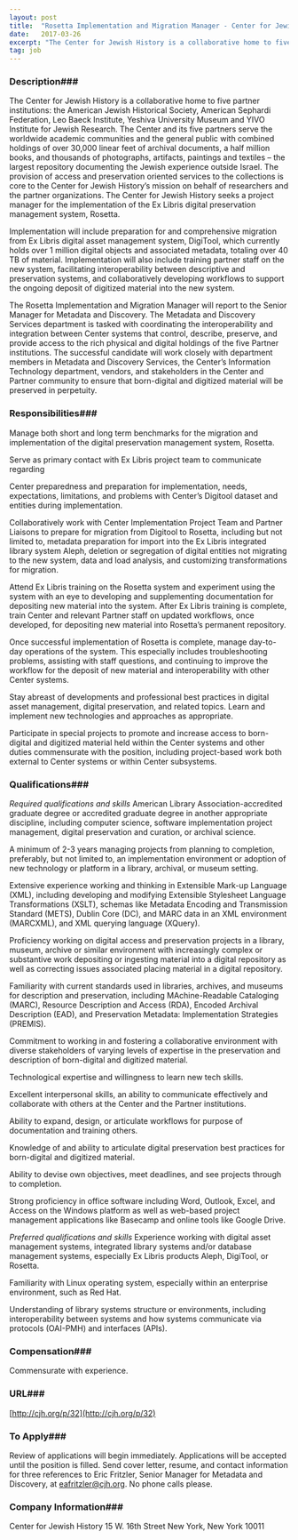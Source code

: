 ```yaml
---
layout: post
title:  "Rosetta Implementation and Migration Manager - Center for Jewish History"
date:   2017-03-26
excerpt: "The Center for Jewish History is a collaborative home to five partner institutions: the American Jewish Historical Society, American Sephardi Federation, Leo Baeck Institute, Yeshiva University Museum and YIVO Institute for Jewish Research. The Center and its five partners serve the worldwide academic communities and the general public with combined..."
tag: job
---
```


### Description###

The Center for Jewish History is a collaborative home to five partner institutions: the American Jewish Historical Society, American Sephardi Federation, Leo Baeck Institute, Yeshiva University Museum and YIVO Institute for Jewish Research. The Center and its five partners serve the worldwide academic communities and the general public with combined holdings of over 30,000 linear feet of archival documents, a half million books, and thousands of photographs, artifacts, paintings and textiles – the largest repository documenting the Jewish experience outside Israel.  The provision of access and preservation oriented services to the collections is core to the Center for Jewish History’s mission on behalf of researchers and the partner organizations.
The Center for Jewish History seeks a project manager for the implementation of the Ex Libris digital preservation management system, Rosetta.

Implementation will include preparation for and comprehensive migration from Ex Libris digital asset management system, DigiTool, which currently holds over 1 million digital objects and associated metadata, totaling over 40 TB of material. Implementation will also include training partner staff on the new system, facilitating interoperability between descriptive and preservation systems, and collaboratively developing workflows to support the ongoing deposit of digitized material into the new system.

The Rosetta Implementation and Migration Manager will report to the Senior Manager for Metadata and Discovery. The Metadata and Discovery Services department is tasked with coordinating the interoperability and integration between Center systems that control, describe, preserve, and provide access to the rich physical and digital holdings of the five Partner institutions. The successful candidate will work closely with department members in Metadata and Discovery Services, the Center’s Information Technology department, vendors, and stakeholders in the Center and Partner community to ensure that born-digital and digitized material will be preserved in perpetuity.


### Responsibilities###

Manage both short and long term benchmarks for the migration and implementation of the digital preservation management system, Rosetta.

Serve as primary contact with Ex Libris project team to communicate regarding 

Center preparedness and preparation for implementation, needs, expectations, limitations, and problems with Center’s Digitool dataset and entities during implementation.

Collaboratively work with Center Implementation Project Team and Partner 
Liaisons to prepare for migration from Digitool to Rosetta, including but not limited to, metadata preparation for import into the Ex Libris integrated library system Aleph, deletion or segregation of digital entities not migrating to the new system, data and load analysis, and customizing transformations for migration.

Attend Ex Libris training on the Rosetta system and experiment using the system with an eye to developing and supplementing documentation for depositing new material into the system. After Ex Libris training is complete, train Center and relevant Partner staff on updated workflows, once developed, for depositing new material into Rosetta’s permanent repository.

Once successful implementation of Rosetta is complete, manage day-to-day operations of the system. This especially includes troubleshooting problems, assisting with staff questions, and continuing to improve the workflow for the deposit of new material and interoperability with other Center systems.

Stay abreast of developments and professional best practices in digital asset management, digital preservation, and related topics. Learn and implement new technologies and approaches as appropriate.

Participate in special projects to promote and increase access to born-digital and digitized material held within the Center systems and other duties commensurate with the position, including project-based work both external to Center systems or within Center subsystems.


### Qualifications###

*Required qualifications and skills*
American Library Association-accredited graduate degree or accredited graduate degree in another appropriate discipline, including computer science, software implementation project management, digital preservation and curation, or archival science. 

A minimum of 2-3 years managing projects from planning to completion, preferably, but not limited to, an implementation environment or adoption of new technology or platform in a library, archival, or museum setting.

Extensive experience working and thinking in Extensible Mark-up Language (XML), including developing and modifying Extensible Stylesheet Language Transformations (XSLT), schemas like Metadata Encoding and Transmission Standard (METS), Dublin Core (DC), and MARC data in an XML environment (MARCXML), and XML querying language (XQuery).

Proficiency working on digital access and preservation projects in a library, museum, archive or similar environment with increasingly complex or substantive work depositing or ingesting material into a digital repository as well as correcting issues associated placing material in a digital repository. 

Familiarity with current standards used in libraries, archives, and museums for description and preservation, including MAchine-Readable Cataloging (MARC), Resource Description and Access (RDA), Encoded Archival Description (EAD), and Preservation Metadata: Implementation Strategies (PREMIS).

Commitment to working in and fostering a collaborative environment with diverse stakeholders of varying levels of expertise in the preservation and description of born-digital and digitized material.

Technological expertise and willingness to learn new tech skills.

Excellent interpersonal skills, an ability to communicate effectively and collaborate with others at the Center and the Partner institutions.

Ability to expand, design, or articulate workflows for purpose of documentation and training others.

Knowledge of and ability to articulate digital preservation best practices for born-digital and digitized material.

Ability to devise own objectives, meet deadlines, and see projects through to completion.

Strong proficiency in office software including Word, Outlook, Excel, and Access on the Windows platform as well as web-based project management applications like Basecamp and online tools like Google Drive.

*Preferred qualifications and skills*
Experience working with digital asset management systems, integrated library systems and/or database management systems, especially Ex Libris products Aleph, DigiTool, or Rosetta.

Familiarity with Linux operating system, especially within an enterprise environment, such as Red Hat. 

Understanding of library systems structure or environments, including interoperability between systems and how systems communicate via protocols (OAI-PMH) and interfaces (APIs). 


### Compensation###

Commensurate with experience.




### URL###

[http://cjh.org/p/32](http://cjh.org/p/32)

### To Apply###

Review of applications will begin immediately.  Applications will be accepted until the position is filled.  Send cover letter, resume, and contact information for three references to Eric Fritzler, Senior Manager for Metadata and Discovery, at eafritzler@cjh.org.  No phone calls please.


### Company Information###

Center for Jewish History
15 W. 16th Street
New York, New York  10011



